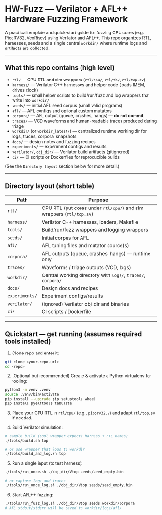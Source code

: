 # HW-Fuzz — Verilator + AFL++ Hardware Fuzzing Framework

A practical template and quick-start guide for fuzzing CPU cores (e.g. PicoRV32, VexRiscv) using Verilator and AFL++.
This repo organizes RTL, harnesses, seeds and a single central `workdir/` where runtime logs and artifacts are collected.

---

## What this repo contains (high level)

* `rtl/` — CPU RTL and sim wrappers (`rtl/cpu/`, `rtl/tb/`, `rtl/top.sv`)
* `harness/` — Verilator C++ harnesses and helper code (loads IMEM, drives clock)
* `tools/` — small helper scripts to build/run/fuzz and log wrappers that write into `workdir/`
* `seeds/` — initial AFL seed corpus (small valid programs)
* `afl/` — AFL configs and optional custom mutators
* `corpora/` — AFL output (queue, crashes, hangs) — **do not commit**
* `traces/` — VCD waveforms and human-readable traces produced during triage
* `workdir/` (or `workdir_latest/`) — centralized runtime working dir for logs, traces, corpora, snapshots
* `docs/` — design notes and fuzzing recipes
* `experiments/` — experiment configs and results
* `verilator/`, `obj_dir/` — Verilator build artifacts (gitignored)
* `ci/` — CI scripts or Dockerfiles for reproducible builds

(See the `Directory layout` section below for more detail.)

---

## Directory layout (short table)

| Path           | Purpose                                                              |
| -------------- | -------------------------------------------------------------------- |
| `rtl/`         | CPU RTL (put cores under `rtl/cpu/`) and sim wrappers (`rtl/top.sv`) |
| `harness/`     | Verilator C++ harnesses, loaders, Makefile                           |
| `tools/`       | Build/run/fuzz wrappers and logging wrappers                         |
| `seeds/`       | Initial corpus for AFL                                               |
| `afl/`         | AFL tuning files and mutator source(s)                               |
| `corpora/`     | AFL outputs (queue, crashes, hangs) — runtime only                   |
| `traces/`      | Waveforms / triage outputs (VCD, logs)                               |
| `workdir/`     | Central working directory with `logs/`, `traces/`, `corpora/`        |
| `docs/`        | Design docs and recipes                                              |
| `experiments/` | Experiment configs/results                                           |
| `verilator/`   | (ignored) Verilator obj_dir and binaries                             |
| `ci/`          | CI scripts / Dockerfile                                              |

---

## Quickstart — get running (assumes required tools installed)

1. Clone repo and enter it:

```bash
git clone <your-repo-url>
cd <repo>
```

2. (Optional but recommended) Create & activate a Python virtualenv for tooling:

```bash
python3 -m venv .venv
source .venv/bin/activate
pip install --upgrade pip setuptools wheel
pip install pyelftools tabulate
```

3. Place your CPU RTL in `rtl/cpu/` (e.g., `picorv32.v`) and adapt `rtl/top.sv` if needed.

4. Build Verilator simulation:

```bash
# simple build (tool wrapper expects harness + RTL names)
./tools/build.sh top

# or use wrapper that logs to workdir
./tools/build_and_log.sh top
```

5. Run a single input (to test harness):

```bash
./tools/run_once.sh ./obj_dir/Vtop seeds/seed_empty.bin

# or capture logs and traces
./tools/run_once_log.sh ./obj_dir/Vtop seeds/seed_empty.bin
```

6. Start AFL++ fuzzing:

```bash
./tools/run_fuzz_log.sh ./obj_dir/Vtop seeds workdir/corpora
# AFL stdout/stderr will be saved to workdir/logs/afl/
```
